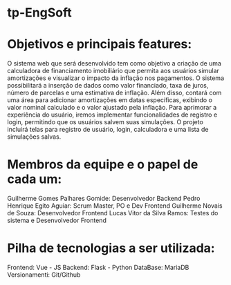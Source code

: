 # tp-EngSoft

# Objetivos e principais features:

O sistema web que será  desenvolvido tem como objetivo a criação de uma calculadora de financiamento imobiliário que permita aos usuários simular amortizações e visualizar o impacto da inflação nos pagamentos. O sistema possibilitará a inserção de dados como valor financiado, taxa de juros, número de parcelas e uma estimativa de inflação. Além disso, contará com uma área para adicionar amortizações em datas específicas, exibindo o valor nominal calculado e o valor ajustado pela inflação. Para aprimorar a experiência do usuário, iremos implementar funcionalidades de registro e login, permitindo que os usuários salvem suas simulações. O projeto incluirá telas para registro de usuário, login, calculadora e uma lista de simulações salvas. 

# Membros da equipe e o papel de cada um:

Guilherme Gomes Palhares Gomide: Desenvolvedor Backend
Pedro Henrique Egito Aguiar: Scrum Master, PO e Dev Frontend
Guilherme Novais de Souza: Desenvolvedor Frontend
Lucas Vitor da Silva Ramos: Testes do sistema e Desenvolvedor Frontend


# Pilha de tecnologias a ser utilizada:

Frontend: Vue - JS
Backend: Flask - Python
DataBase: MariaDB
Versionamenti: Git/Github 

